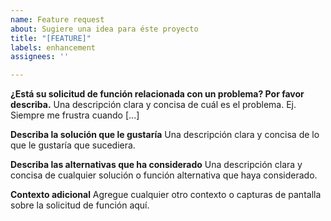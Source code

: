 ```yaml
---
name: Feature request
about: Sugiere una idea para éste proyecto
title: "[FEATURE]"
labels: enhancement
assignees: ''

---
```


**¿Está su solicitud de función relacionada con un problema? Por favor describa.**
Una descripción clara y concisa de cuál es el problema. Ej. Siempre me frustra cuando [...]

**Describa la solución que le gustaría**
Una descripción clara y concisa de lo que le gustaría que sucediera.

**Describa las alternativas que ha considerado**
Una descripción clara y concisa de cualquier solución o función alternativa que haya considerado.

**Contexto adicional**
Agregue cualquier otro contexto o capturas de pantalla sobre la solicitud de función aquí.
